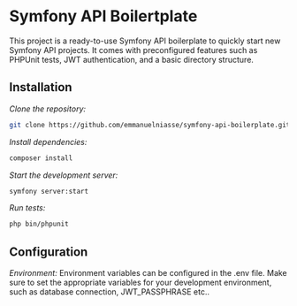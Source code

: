 # Symfony API Boilertplate

This project is a ready-to-use Symfony API boilerplate to quickly start new Symfony API projects. It comes with preconfigured features such as PHPUnit tests, JWT authentication, and a basic directory structure.

## Installation

_Clone the repository:_

```bash
git clone https://github.com/emmanuelniasse/symfony-api-boilerplate.git
```

_Install dependencies:_

```bash
composer install
```

_Start the development server:_

```bash
symfony server:start
```

_Run tests:_

```bash
php bin/phpunit
```

## Configuration

_Environment:_
Environment variables can be configured in the .env file. Make sure to set the appropriate variables for your development environment, such as database connection, JWT_PASSPHRASE etc..
